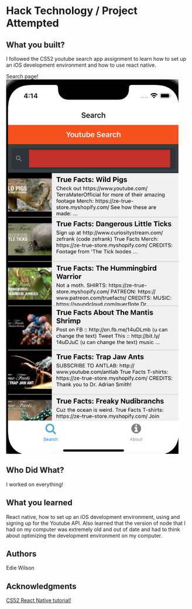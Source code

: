 # Hack Technology / Project Attempted


## What you built? 
I followed the CS52 youtube search app assignment to learn how to set up an iOS development environment and how to use react native. 

Search page!
![](youtube-search.png)

## Who Did What?
I worked on everything! 

## What you learned
React native, how to set up an iOS development environment, using and signing up for the Youtube API. Also learned that the version of node that I had on my computer was extremely old and out of date and had to think about optimizing the development environment on my computer. 

## Authors
Edie Wilson

## Acknowledgments
[CS52 React Native tutorial!](https://cs52.me/assignments/sa/react-native/)